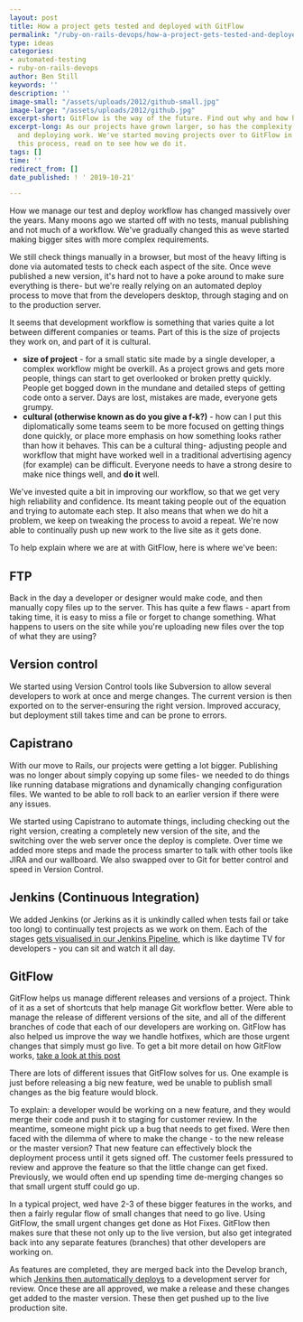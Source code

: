 ```yaml
---
layout: post
title: How a project gets tested and deployed with GitFlow
permalink: "/ruby-on-rails-devops/how-a-project-gets-tested-and-deployed-with-gitflow/"
type: ideas
categories:
- automated-testing
- ruby-on-rails-devops
author: Ben Still
keywords: ''
description: ''
image-small: "/assets/uploads/2012/github-small.jpg"
image-large: "/assets/uploads/2012/github.jpg"
excerpt-short: GitFlow is the way of the future. Find out why and how here.
excerpt-long: As our projects have grown larger, so has the complexity of testing
  and deploying work. We've started moving projects over to GitFlow in order to simplify
  this process, read on to see how we do it.
tags: []
time: ''
redirect_from: []
date_published: ! ' 2019-10-21'

---
```

How we manage our test and deploy workflow has changed massively over the years. Many moons ago we started off with no tests, manual publishing and not much of a workflow. We've gradually changed this as weve started making bigger sites with more complex requirements.

We still check things manually in a browser, but most of the heavy lifting is done via automated tests to check each aspect of the site. Once weve published a new version, it's hard not to have a poke around to make sure everything is there- but we're really relying on an automated deploy process to move that from the developers desktop, through staging and on to the production server.

It seems that development workflow is something that varies quite a lot between different companies or teams. Part of this is the size of projects they work on, and part of it is cultural.

- **size of project** - for a small static site made by a single developer, a complex workflow might be overkill. As a project grows and gets more people, things can start to get overlooked or broken pretty quickly. People get bogged down in the mundane and detailed steps of getting code onto a server. Days are lost, mistakes are made, everyone gets grumpy.
- **cultural (otherwise known as do you give a f-k?)** - how can I put this diplomatically some teams seem to be more focused on getting things done quickly, or place more emphasis on how something looks rather than how it behaves. This can be a cultural thing- adjusting people and workflow that might have worked well in a traditional advertising agency (for example) can be difficult. Everyone needs to have a strong desire to make nice things well, and **do it** well.

We've invested quite a bit in improving our workflow, so that we get very high reliability and confidence. Its meant taking people out of the equation and trying to automate each step. It also means that when we do hit a problem, we keep on tweaking the process to avoid a repeat. We're now able to continually push up new work to the live site as it gets done.

To help explain where we are at with GitFlow, here is where we've been:

## FTP

Back in the day a developer or designer would make code, and then manually copy files up to the server. This has quite a few flaws - apart from taking time, it is easy to miss a file or forget to change something. What happens to users on the site while you're uploading new files over the top of what they are using?

## Version control

We started using Version Control tools like Subversion to allow several developers to work at once and merge changes. The current version is then exported on to the server-ensuring the right version. Improved accuracy, but deployment still takes time and can be prone to errors.

## Capistrano

With our move to Rails, our projects were getting a lot bigger. Publishing was no longer about simply copying up some files- we needed to do things like running database migrations and dynamically changing configuration files. We wanted to be able to roll back to an earlier version if there were any issues.

We started using Capistrano to automate things, including checking out the right version, creating a completely new version of the site, and the switching over the web server once the deploy is complete. Over time we added more steps and made the process smarter to talk with other tools like JIRA and our wallboard. We also swapped over to Git for better control and speed in Version Control.

## Jenkins (Continuous Integration)

We added Jenkins (or Jerkins as it is unkindly called when tests fail or take too long) to continually test projects as we work on them. Each of the stages [gets visualised in our Jenkins Pipeline](/automated-testing/a-look-inside-our-jenkins-pipeline-how-we-make-reliable-stuff/), which is like daytime TV for developers - you can sit and watch it all day.

## GitFlow

GitFlow helps us manage different releases and versions of a project. Think of it as a set of shortcuts that help manage Git workflow better. Were able to manage the release of different versions of the site, and all of the different branches of code that each of our developers are working on. GitFlow has also helped us improve the way we handle hotfixes, which are those urgent changes that simply must go live. To get a bit more detail on how GitFlow works, [take a look at this post](http://nvie.com/posts/a-successful-git-branching-model/)

There are lots of different issues that GitFlow solves for us. One example is just before releasing a big new feature, wed be unable to publish small changes as the big feature would block.

To explain: a developer would be working on a new feature, and they would merge their code and push it to staging for customer review. In the meantime, someone might pick up a bug that needs to get fixed. Were then faced with the dilemma of where to make the change - to the new release or the master version? That new feature can effectively block the deployment process until it gets signed off. The customer feels pressured to review and approve the feature so that the little change can get fixed. Previously, we would often end up spending time de-merging changes so that small urgent stuff could go up.

In a typical project, wed have 2-3 of these bigger features in the works, and then a fairly regular flow of small changes that need to go live. Using GitFlow, the small urgent changes get done as Hot Fixes. GitFlow then makes sure that these not only up to the live version, but also get integrated back into any separate features (branches) that other developers are working on.

As features are completed, they are merged back into the Develop branch, which [Jenkins then automatically deploys](/automated-testing/a-look-inside-our-jenkins-pipeline-how-we-make-reliable-stuff/) to a development server for review. Once these are all approved, we make a release and these changes get added to the master version. These then get pushed up to the live production site.